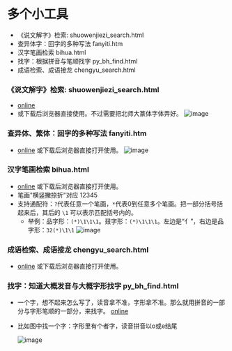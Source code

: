 # 多个小工具
- 《说文解字》检索: shuowenjiezi_search.html
- 查异体字：回字的多种写法 fanyiti.htm
- 汉字笔画检索 bihua.html
- 找字：根据拼音与笔顺找字 py_bh_find.html
- 成语检索、成语接龙 chengyu_search.html
  
### 《说文解字》检索: shuowenjiezi_search.html
- [online](https://superzhangmch.github.io/tiny_tools/shuowenjiezi_search.html)
- 或下载后浏览器直接使用。不过需要把北师大篆体字体弄好。
![image](https://github.com/user-attachments/assets/92c5f195-e6a1-4e7a-bab1-ae5abce5af14)

### 查异体、繁体：回字的多种写法 fanyiti.htm
- [online](https://superzhangmch.github.io/tiny_tools/fanyiti.htm) 或下载后浏览器直接打开使用。
![image](https://github.com/user-attachments/assets/933fcf78-fe07-4fda-a43f-729fb142845a)

### 汉字笔画检索 bihua.html
- [online](https://superzhangmch.github.io/tiny_tools/bihua.html) 或下载后浏览器直接打开使用。
- 笔画"横竖撇捺折"对应 12345
- 支持通配符：`?`代表任意一个笔画，`*`代表0到任意多个笔画。把一部分括号括起来后，其后的 `\1` 可以表示匹配括号内的。
  - 举例：品字形：`(*)\1\1\1`。叕字形：`(*)\1\1\1`。左边是“亻”，右边是品字形：`32(*)\1\1`
  ![image](https://github.com/user-attachments/assets/eacff951-f20f-4ac5-9e7e-2f4f8b51ebaf)

### 成语检索、成语接龙 chengyu_search.html
- [online](https://superzhangmch.github.io/tiny_tools/chengyu_search.html) 或下载后浏览器直接打开使用。

### 找字：知道大概发音与大概字形找字 py_bh_find.html
- 一个字，想不起来怎么写了，读音拿不准，字形拿不准。那么就用拼音的一部分与字形笔顺的一部分，来找字。 [online](https://superzhangmch.github.io/tiny_tools/py_bh_find.html)
- 比如图中找一个字：字形里有个者字，读音拼音以o或e结尾
  
  ![image](https://github.com/user-attachments/assets/2a77a3bb-86eb-4078-801f-b1a54dcd1485)

